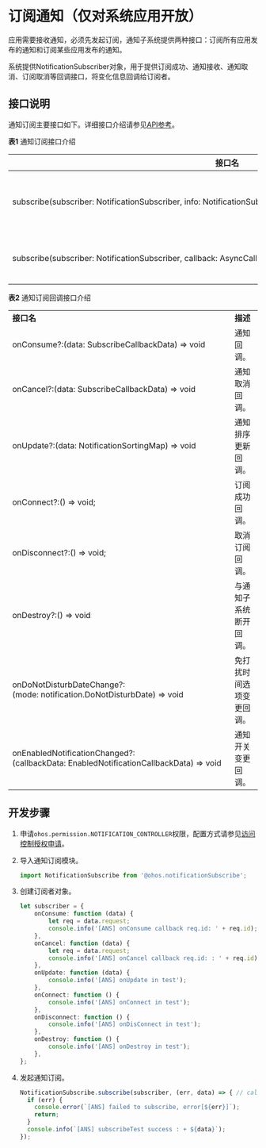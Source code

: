 # 订阅通知（仅对系统应用开放）


应用需要接收通知，必须先发起订阅，通知子系统提供两种接口：订阅所有应用发布的通知和订阅某些应用发布的通知。


系统提供NotificationSubscriber对象，用于提供订阅成功、通知接收、通知取消、订阅取消等回调接口，将变化信息回调给订阅者。


## 接口说明

通知订阅主要接口如下。详细接口介绍请参见[API参考](../reference/apis/js-apis-notificationSubscribe.md)。

**表1** 通知订阅接口介绍

| **接口名** | **描述** |
| -------- | -------- |
| subscribe(subscriber:&nbsp;NotificationSubscriber,&nbsp;info:&nbsp;NotificationSubscribeInfo,&nbsp;callback:&nbsp;AsyncCallback&lt;void&gt;):&nbsp;void | 订阅指定应用通知。 |
| subscribe(subscriber:&nbsp;NotificationSubscriber,&nbsp;callback:&nbsp;AsyncCallback&lt;void&gt;):&nbsp;void | 订阅所有通知。     |

**表2** 通知订阅回调接口介绍

| | |
| -------- | -------- |
| **接口名** | **描述** |
| onConsume?:(data:&nbsp;SubscribeCallbackData)&nbsp;=&gt;&nbsp;void | 通知回调。 |
| onCancel?:(data:&nbsp;SubscribeCallbackData)&nbsp;=&gt;&nbsp;void | 通知取消回调。 |
| onUpdate?:(data:&nbsp;NotificationSortingMap)&nbsp;=&gt;&nbsp;void | 通知排序更新回调。 |
| onConnect?:()&nbsp;=&gt;&nbsp;void; | 订阅成功回调。 |
| onDisconnect?:()&nbsp;=&gt;&nbsp;void; | 取消订阅回调。 |
| onDestroy?:()&nbsp;=&gt;&nbsp;void | 与通知子系统断开回调。 |
| onDoNotDisturbDateChange?:(mode:&nbsp;notification.DoNotDisturbDate)&nbsp;=&gt;&nbsp;void | 免打扰时间选项变更回调。 |
| onEnabledNotificationChanged?:(callbackData:&nbsp;EnabledNotificationCallbackData)&nbsp;=&gt;&nbsp;void | 通知开关变更回调。 |


## 开发步骤

1. 申请`ohos.permission.NOTIFICATION_CONTROLLER`权限，配置方式请参见[访问控制授权申请](../security/accesstoken-guidelines.md#配置文件权限声明)。

2. 导入通知订阅模块。
   
   ```ts
   import NotificationSubscribe from '@ohos.notificationSubscribe';
   ```

3. 创建订阅者对象。
   
   ```ts
   let subscriber = {
       onConsume: function (data) {
           let req = data.request;
           console.info('[ANS] onConsume callback req.id: ' + req.id);
       },
       onCancel: function (data) {
           let req = data.request;
           console.info('[ANS] onCancel callback req.id: : ' + req.id);
       },
       onUpdate: function (data) {
           console.info('[ANS] onUpdate in test');
       },
       onConnect: function () {
           console.info('[ANS] onConnect in test');
       },
       onDisconnect: function () {
           console.info('[ANS] onDisConnect in test');
       },
       onDestroy: function () {
           console.info('[ANS] onDestroy in test');
       },
   };
   ```

4. 发起通知订阅。
   
   ```ts
   NotificationSubscribe.subscribe(subscriber, (err, data) => { // callback形式调用异步接口
     if (err) {
       console.error(`[ANS] failed to subscribe, error[${err}]`);
       return;
     }
     console.info(`[ANS] subscribeTest success : + ${data}`);
   });
   ```
